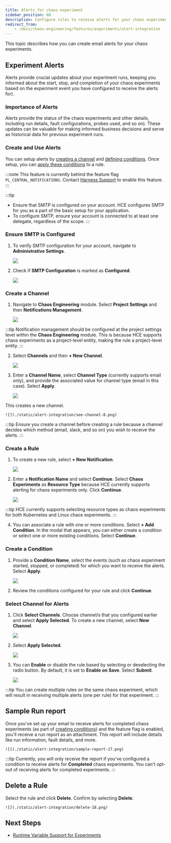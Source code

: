 ```yaml
---
title: Alerts for chaos experiment
sidebar_position: 60
description: Configure rules to receive alerts for your chaos experiments.
redirect_from:
    - /docs/chaos-engineering/features/experiments/alert-integration
---
```


This topic describes how you can create email alerts for your chaos experiments.

## Experiment Alerts

Alerts provide crucial updates about your experiment runs, keeping you informed about  the start, stop, and completion of your chaos experiments based on the experiment event you have configured to receive the alerts for).

### Importance of Alerts

Alerts provide the status of the chaos experiments and other details, including run details, fault configurations, probes used, and so on). These updates can be valuable for making informed business decisions and serve as historical data for previous experiment runs.

### Create and Use Alerts

You can setup alerts by [creating a channel](#create-a-channel) and [defining conditions](#create-a-condition). Once setup, you can [apply these conditions](#select-channel-for-alerts) to a rule.

:::note
This feature is currently behind the feature flag `PL_CENTRAL_NOTIFICATIONS`. Contact [Harness Support](mailto:support@harness.io) to enable this feature.
:::

:::tip
- Ensure that SMTP is configured on your account. HCE configures SMTP for you as a part of the basic setup for your application.
- To configure SMTP, ensure your account is connected to at least one delegate, regardless of the scope.
:::

### Ensure SMTP is Configured

1. To verify SMTP configuration for your account, navigate to **Administrative Settings**.

    ![](./static/alert-integration/admin-set-1.png)

2. Check if **SMTP Configuration** is marked as **Configured**.

    ![](./static/alert-integration/setup-done-3.png)

### Create a Channel

1. Navigate to **Chaos Engineering** module. Select **Project Settings** and then **Notifications Management**.

    ![](./static/alert-integration/notification-5.png)

:::tip
Notification management should be configured at the project settings level within the **Chaos Engineering** module. This is because HCE supports chaos experiments as a project-level entity, making the rule a project-level entity.
:::

2. Select **Channels** and then **+ New Channel**.

    ![](./static/alert-integration/channel-6.png)

3. Enter a **Channel Name**, select **Channel Type** (currently supports email only), and provide the associated value for channel type (email in this case). Select **Apply**.

    ![](./static/alert-integration/create-channel-7.png)

This creates a new channel.

    ![](./static/alert-integration/see-channel-8.png)

:::tip
Ensure you create a channel before creating a rule because a channel decides which method (email, slack, and so on) you wish to receive the alerts.
:::

### Create a Rule

1. To create a new rule, select **+ New Notification**.

    ![](./static/alert-integration/notification-8-2.png)

2. Enter a **Notification Name** and select **Continue**. Select **Chaos Experiments** as **Resource Type** because HCE currently supports alerting for chaos experiments only. Click **Continue**.

    ![](./static/alert-integration/resources-10.png)

:::tip
HCE currently supports selecting resource types as chaos experiments for both Kubernetes and Linux chaos experiments.
:::

4. You can associate a rule with one or more conditions. Select **+ Add Condition**. In the modal that appears, you can either create a condition or select one or more existing conditions. Select **Continue**.

### Create a Condition

1. Provide a **Condition Name**, select the events (such as chaos experiment started, stopped, or completed) for which you want to receive the alerts. Select **Apply**.

    ![](./static/alert-integration/create-12.png)

2. Review the conditions configured for your rule and click **Continue**.

### Select Channel for Alerts

1. Click **Select Channels**. Choose channel/s that you configured earlier and select **Apply Selected**. To create a new channel, select **New Channel**.

    ![](./static/alert-integration/apply-15-1.png)

2. Select **Apply Selected**.

    ![](./static/alert-integration/apply-15-2.png)


3. You can **Enable** or disable the rule based by selecting or deselecting the radio button. By default, it is set to **Enable on Save**. Select **Submit**.

    ![](./static/alert-integration/submit-16.png)

:::tip
You can create multiple rules on the same chaos experiment, which will result in receiving multiple alerts (one per rule) for that experiment.
:::

## Sample Run report

Once you've set up your email to receive alerts for completed chaos experiments (as part of [creating conditions](#create-a-condition)) and the feature flag is enabled, you'll receive a run report as an attachment. This report will include details like run information, fault details, and more.

    ![](./static/alert-integration/sample-report-17.png)

:::tip
Currently, you will only receive the report if you've configured a condition to receive alerts for **Completed** chaos experiments. You can't opt-out of receiving alerts for completed experiments.
:::

## Delete a Rule

Select the rule and click **Delete**. Confirm by selecting **Delete**.

    ![](./static/alert-integration/delete-18.png)

## Next Steps

- [Runtime Variable Support for Experiments](/docs/chaos-engineering/use-harness-ce/experiments/fault-template)